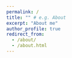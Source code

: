 ```yaml
---
permalink: /
title: "" # e.g. About 
excerpt: "About me"
author_profile: true
redirect_from: 
  - /about/
  - /about.html
---
```

